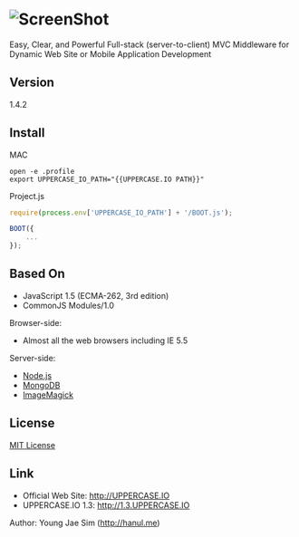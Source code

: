 ![ScreenShot](https://raw.githubusercontent.com/UPPERCASEIO/UPPERCASE.IO/master/LOGO.png)
=========
Easy, Clear, and Powerful Full-stack (server-to-client) MVC Middleware for Dynamic Web Site or Mobile Application Development

Version
-------
1.4.2

Install
-------
MAC
```
open -e .profile
export UPPERCASE_IO_PATH="{{UPPERCASE.IO PATH}}"
```

Project.js
```javascript
require(process.env['UPPERCASE_IO_PATH'] + '/BOOT.js');

BOOT({
	...
});
```

Based On
--------
- JavaScript 1.5 (ECMA-262, 3rd edition)
- CommonJS Modules/1.0

Browser-side:
- Almost all the web browsers including IE 5.5

Server-side:
- [Node.js](http://nodejs.org)
- [MongoDB](http://www.mongodb.org)
- [ImageMagick](http://www.imagemagick.org)

License
-------
[MIT License](https://github.com/UPPERCASEIO/UPPERCASE.IO/blob/master/LICENSE)

Link
----
- Official Web Site: http://UPPERCASE.IO
- UPPERCASE.IO 1.3: http://1.3.UPPERCASE.IO

Author: Young Jae Sim (http://hanul.me)
